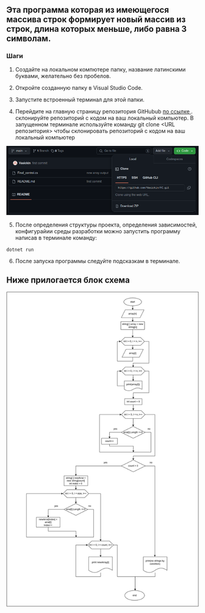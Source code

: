 ## Эта программа которая из имеющегося массива строк формирует новый массив из строк, длина которых меньше, либо равна 3 символам.

### Шаги
1. Создайте на локальном компютере папку, название латинскими буквами, желательно без пробелов.

2. Откройте созданную папку в Visual Studio Code.

3. Запустите встроенный терминал для этой папки.

4. Перейдите на главную страницу репозитория GitHubub [по ссылке ](https://github.com/Vasickin/FC.git). склонируйте репозиторий с кодом на ваш локальный компьютер. В запущенном терминале используйте команду git clone <URL репозитория> чтобы склонировать репозиторий с кодом на ваш локальный компьютер

![GitHub репозиторий](pic1.jpg)

5. После определения структуры проекта, определения зависимостей, конфигурайии среды разработки можно запустить программу написав в терминале команду:

```
dotnet run
```
6. После запуска программы следуйте подсказкам в терминале.

## Ниже прилогается блок схема 

![Блок схема](block_scheme.jpg)